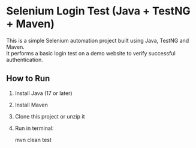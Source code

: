 # Selenium Login Test (Java + TestNG + Maven)

This is a simple Selenium automation project built using Java, TestNG and Maven.  
It performs a basic login test on a demo website to verify successful authentication.

## How to Run
1. Install Java (17 or later)
2. Install Maven
3. Clone this project or unzip it
4. Run in terminal:
   
   mvn clean test
   
